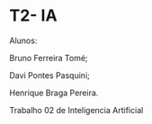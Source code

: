 # T2- IA

Alunos:

Bruno Ferreira Tomé;

Davi Pontes Pasquini;

Henrique Braga Pereira.

Trabalho 02 de Inteligencia Artificial
